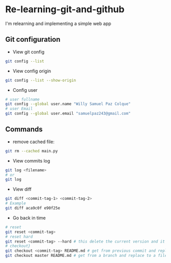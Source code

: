# Re-learning-git-and-github
I'm relearning and implementing a simple web app

## Git configuration
- View git config
```bash
git config --list
```
- View config origin
```bash
git config --list --show-origin
```
- Config user
```bash
# user fullname
git config --global user.name "Willy Samuel Paz Colque"
# user Email
git config --global user.email "samuelpaz243@gmail.com"
```

## Commands
- remove cached file:    
```bash
git rm --cached main.py
```

- View commits log
```bash
git log <filename>
# or
git log
```
- View diff
```bash
git diff <commit-tag-1> <commit-tag-2>
# Example
git diff aca9c0f e90f25e
```

- Go back in time
```bash
# reset
git reset <commit-tag>
# reset hard
git reset <commit-tag> --hard # this delete the current version and it go to a previous version (commit-tag)
# checkout}
git checkout <commit-tag> README.md # get from previous commit and replace to a file
git checkout master README.md # get from a branch and replace to a file
```
